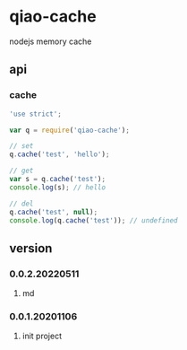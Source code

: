 # qiao-cache
nodejs memory cache

## api
### cache
```javascript
'use strict';

var q = require('qiao-cache');

// set
q.cache('test', 'hello');

// get
var s = q.cache('test');
console.log(s); // hello

// del
q.cache('test', null);
console.log(q.cache('test')); // undefined
```

## version
### 0.0.2.20220511
1. md

### 0.0.1.20201106
1. init project
